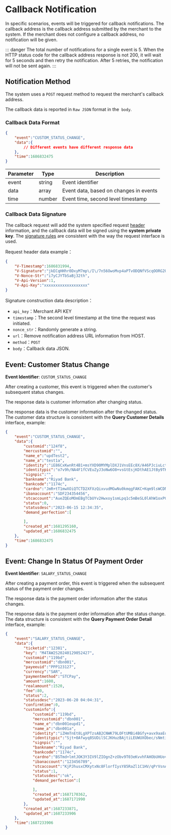 # Callback Notification

In specific scenarios, events will be triggered for callback notifications. The callback address is the callback address submitted by the merchant to the system. If the merchant does not configure a callback address, no notification will be given.

::: danger 
The total number of notifications for a single event is 5. When the HTTP status code for the callback address response is not 200, it will wait for 5 seconds and then retry the notification. After 5 retries, the notification will not be sent again.
:::

## Notification Method

The system uses a `POST` request method to request the merchant's callback address.

The callback data is reported in ` Raw JSON ` format in the` body`.

### Callback Data Format

```json
{
    "event":"CUSTOM_STATUS_CHANGE",
    "data":{
        // Different events have different response data
    },
    "time":1686832475
}
```

| **Parameter** | **Type** | **Description**                        |
| ------------- | -------- | -------------------------------------- |
| event         | string   | Event identifier                       |
| data          | array    | Event data, based on changes in events |
| time          | number   | Event time, second level timestamp     |

### Callback Data Signature

The callback request will add the system specified request [header](/en/payoutApi/apiRule/header) information, and the callback data will be signed using the **system private key**. The [signature rules](/en/payoutApi/apiRule/sign) are consistent with the way the request interface is used.

Request header data example：

```json
{
    "V-Timestamp":1686831994,
    "V-Signature":"jkECqHHhr0DxyM7mp\/I\/7n56OwoMvp4aPTvODQNfVScqOORG2UIQrMcr6F4MnjM+Zh++UFHLERXAKQSuozi4fAnqxA9iC0c9QUqYqluUQ4LVV0Ql6fgoqvRhU3i4EZrrXa7neaQW06hqbDGOt2VPX\/\/MxHJbickvTZooOkoqdekyc22XXFQpoEOm5NQFoZP\/HflAZSTSIiOdx4YGhGs65NGy8gMkdnUFJhtrzjKVefVMX9GchN\/l3Oq35vNnbjTC6Ce9NDbiu3aKfOswjX\/u8l0\/hcbsxpAZabbo+\/ZNwXMftL6a7gxnysO0P9pypJatNViTY4z1Vt2hUEOgjpJyjw==",
    "V-Nonce-Str":"i7yCJYTbSaBj32th",
    "V-Api-Version":1,
    "V-Api-Key":"xxxxxxxxxxxxxxxxxxx"
}
```

Signature construction data description：

* `api_key`：Merchant API KEY
* `timestamp`：The second level timestamp at the time the request was initiated.
* `nonce_str`：Randomly generate a string.
* `url`：Remove notification address URL information from HOST.
* `method`：`POST`
* `body`：Callback data JSON.

## Event: Customer Status Change

**Event Identifier**: `CUSTOM_STATUS_CHANGE`

After creating a customer, this event is triggered when the customer's subsequent status changes.

The response data is customer information after changing status.

The response data is the customer information after the changed status. The customer data structure is consistent with the **Query Customer Details** interface, example:

```json
{
    "event":"CUSTOM_STATUS_CHANGE",
    "data":{
        "customid":"124f8",
        "mercustomid":"",
        "name_e":"updTest2",
        "name_a":"test1a",
        "identity":"iE86CxKwnRt4B1+msYXD90MYMplDXJ1VnsEEc8X/A46PJciuLctA4kE7YrIuOJLzHC4e4SFYVtJ45fBkGsTs4UdhUu9ridfWIAyQ556zi6dIOPPjNMkCe2mNWK/Cpah5/2w2ZtDg0zqbx4mEJrowVg77RbzlFBcXYN+jQIhla9i7WtGTf4U4Kb15CwMFiOUu4IMxVuMkycubWOLh05/eMY/0Kwd49L8PvWJBJM9xVQvq+elK0u8EteQDi5UDnakGyjx5P/9m+UzzkpcahsE0HD73k7TLowf2B3rQDzFXnT5CuKtqmNwh1oNXae8jPOUxYc1TMfHStplL1YbHCyhnig==",
        "identitypic":"o7v9h/NA4F1fCVEuZyJ3oNw6O8+vsGtEsjKDthAE1JtBy9TKzucO+L29waWHTeRkE4nRUvN6OJiCAkf+h+KJWJ2PI+YROoZjQvIRioBIoFxnIpMIbQyNbUgxFJlSrUK1cnGuxu7+juIkNYzxwfIsRzkvc9g7pp7xkmj04AQZ8KyMukV0HOGFlRxNex5+k36zmq/aAuOsOGr7PByRCRE76RiFrs6K1X/rQFjqSm9rI4d+QlpgLEDNv55i/5rqH++yglubHnYRuqCjka9N9+dOOh9kEpA9MepKrLuyodBvE3QDzT1kAMaLX+sdAh7F8vH/675hkZ1NNhx3OlkXk79hxw==",
        "signpic":"",
        "bankname":"Riyad Bank",
        "bankcode":"1174c",
        "cardno":"JmR+tT1mwXOiQTCTD2XFXzQixvudMGwNu0kmqgFAKC+Kqm9lsWCDNYeSKKRXfPHN9xXGUCM7TsoW7OyoueCG48ZvwC9WET8AGfY3EF2Ls+JsTei3xR5Bzm5Wi+Mb4fAQCMHxb03WNS3d1TNK9tcNRZ/bQ6uCf8Wq8PQw48xpe0zFpEbDJM5HUe3ycI9jntos5Id7jq4j4Y3yCrmroJ9xXRXvJfUW2qJKrx7HNs3PXxqJysowEqkggviXASIdNLluU695gX9sAMB4LwdpExxwVQVcXTxsPu+nltKkZT10Hdr61XG7i54efQkRXkfyEalE+mhoLwFSF/MqotjDtEn0Tw==",
        "ibanaccount":"SDF234354456",
        "stcaccount":"AueZQEoMOmEBgTCbUYv2Hwxoy1smLpq1c5mBeSL0lAhW1oxPGyNTk7+g4BYKL/cqIyupymoAMkk/oq6ewhoaAGz9qfmF/TXpAmYzxgUGkIXjx1/hXElvKRHYAwzzMm7pBa41k27BC0K1bgnFoMjaGjekEsjJ/rvEVLHXlOujxsy0PWZiefS6Fu69N5A8V2AU+9nVkuqpnXEt8pozEIYG+u9YEFaCV/N2v2qlKq5qCeJ/PbZSfeKhvzqOxTX7A4YBDKnswl2Wv4hYU05Sl4kQnWwuIN5pbB9q5vccdXIeViip3VnZoHbau8OvT3geBHPDwGsw87fkF8fQqexg7PryBg==",
        "status":0,
        "statusdesc":"2023-06-15 12:34:35",
        "demand_perfection":[

        ],
        "created_at":1681295160,
        "updated_at":1686832475
    },
    "time":1686832475
}
```

## Event: Change In Status Of Payment Order

**Event Identifier**: `SALARY_STATUS_CHANGE`

After creating a payment order, this event is triggered when the subsequent status of the payment order changes.

The response data is the payment order information after the status changes.

The response data is the payment order information after the status change. The data structure is consistent with the **Query Payment Order Detail** interface, example:

```json
{
    "event":"SALARY_STATUS_CHANGE",
    "data":{
        "ticketid":"12381",
        "key": "M4TAW2S20240129052427",
        "customid":"119bd",
        "mercustomid":"dbn001",
        "payeeuid":"PPP123127",
        "currency":"SAR",
        "paymentmethod":"STCPay",
        "amount":1600,
        "realamount":1520,
        "fee":80,
        "status":2,
        "statusdesc":"2023-06-20 04:04:31",
        "confirmtime":0,
        "custominfo":{
            "customid":"119bd",
            "mercustomid":"dbn001",
            "name_e":"dbn001eupd1",
            "name_a":"dbn001a",
            "identity":"iZHmTnEt8LgXPTzsAB2CNWK79LOFtUMBi4BGfy+avx9aaEuEH2E7M/SpY+NvhqJiEjFgPliYsDBteLS/xoqmO6VscaXN4R0kgiZrewepg2byrq6a3L0dfpJ33RfrSym7bFqzDt4rv2o7S48ZWFHH4ensrA0jn0EEP7dFVTvLAHLqmwU75ZX9BxDI0x8CKL5Vgr7lW+zkLs/t3j3gH10/A+1l9seDxF//7CsxvZ3S4yJyXD/mYajLRV10ur9crNyxwDkXjc6l+1cb4pAXvOiGNP6LNgAz18W7qcnLAvp0YdjIjkmEbI0aLzwvNHb3kYgCrt8t0D5lx8yPWUxP3/Qc4w==",
            "identitypic":"Sjt+0Afwyq8SUDilSCJKHuzBAjtiLEUWUXObec/sNmtib4yRf0gB/p3x1qwArCS1w4PjNmaLK1eep2/z0de7P1TzopO1IJ+VSJFUn/WBgZGdLJj5J+MZZJG9w3B/1Vk/L0q0OqF0tuQhhDNeL33lHMeoSV5JCzaXcaHfYGgEeyGA4NVjwYKQqjPFrctQIcmdXEdM0gnMGyudaW4gaEcTfFbaZm6lJW924+dqhiXGaCU4pHmiW+nSpiDKvG0rJwkiWeDP7QNCnoYgeDJStqP+nYBi73alWDWq6O0KRCWag79XLdK88XXXwaUb7glJTVhIIvbwWL8IuV9eqYpAATYUng==",
            "signpic":"",
            "bankname":"Riyad Bank",
            "bankcode":"1174c",
            "cardno":"BSTmd+lmtJOK3Y3IV9lZIOgnZ+zObv9T03eKvvhFAHObUHUovDwhcmxLWaT7tFId0D24crPblm9iACIePrgVOjABTZty5Jgjwa2cuQSrS0to3MO6RLB+2bNwyblrT/Cid0Y+RQjAfcL9tJsfI6QdzOeToejltk+rpZ+L0DQqq2vLUoC8pZcNYxaillur2V+6SyeubcgP0OseRJx+2w72SqTMkhmlO0CUXjqR7hMohUdyRJXo5g4jv2DRwon5eIt4NAL1P4DFbWjw5eiUi+4EiRcBRQVr85OJj7LnQ+9Nn3I1o8O8YTXiDa2W6yQn5+9aB+EJ1FxDjF+ZR0z9h8KvkQ==",
            "ibanaccount":"123456789",
            "stcaccount":"KjPJhusxCMXytxNc8FlorfIysY85RaZl1C1HV/qPrVsnASVXDyupZDZqIvSv9MH4a4c0iyWBXlnFSUN+GvTKsOagQKoXxWKx84oPcnuVEZMrk+h+8bC4etzZ+D+5SgbyUOFAWZUgI6hNw4AxM4KgQEm3xp7ytPPkQGHm619e1zHETECbjEkaehND5wNT6AZ61iC7sHIKH7hVrmQSbWMDuUCR3BLo7p01A7lAgRfiQZMfDyqSuBlwybhXJzdFSlfzTay58xGCSd0GLuz8WQYfSaDJLXVluTYguk4ftdcdBwMRlDfBX6rsIdoLw+1Udh6WPDXKr89pCPCW8FHPrhT4Vg==",
            "status":1,
            "statusdesc":"ok",
            "demand_perfection":[

            ],
            "created_at":1687170362,
            "updated_at":1687171990
        },
        "created_at":1687233871,
        "updated_at":1687233906
    },
    "time":1687233906
}
```